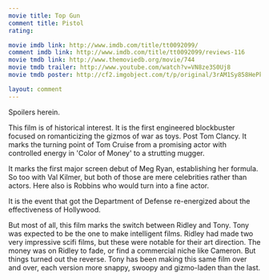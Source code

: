 ```yaml
---
movie title: Top Gun
comment title: Pistol
rating: 

movie imdb link: http://www.imdb.com/title/tt0092099/
comment imdb link: http://www.imdb.com/title/tt0092099/reviews-116
movie tmdb link: http://www.themoviedb.org/movie/744
movie tmdb trailer: http://www.youtube.com/watch?v=VN8ze3S0Uj8
movie tmdb poster: http://cf2.imgobject.com/t/p/original/3rAM1Sy858HePkqZsCPWNPeMcTd.jpg

layout: comment
---
```


Spoilers herein.

This film is of historical interest. It is the first engineered blockbuster focused on romanticizing the gizmos of war as toys. Post Tom Clancy. It marks the turning point of Tom Cruise from a promising actor with controlled energy in 'Color of Money' to a strutting mugger.

It marks the first major screen debut of Meg Ryan, establishing her formula. So too with Val Kilmer, but both of those are mere celebrities rather than actors. Here also is Robbins who would turn into a fine actor.

It is the event that got the Department of Defense re-energized about the effectiveness of Hollywood.

But most of all, this film marks the switch between Ridley and Tony. Tony was expected to be the one to make intelligent films. Ridley had made two very impressive scifi films, but these were notable for their art direction. The money was on Ridley to fade, or find a commercial niche like Cameron. But things turned out the reverse. Tony has been making this same film over and over, each version more snappy, swoopy and gizmo-laden than the last.